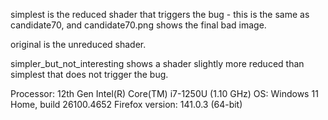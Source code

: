 simplest is the reduced shader that triggers the bug - this is the same as candidate70, and candidate70.png shows the final bad image.

original is the unreduced shader.

simpler_but_not_interesting shows a shader slightly more reduced than simplest that does not trigger the bug.


Processor: 12th Gen Intel(R) Core(TM) i7-1250U (1.10 GHz)
OS: Windows 11 Home, build 26100.4652
Firefox version: 141.0.3 (64-bit)
